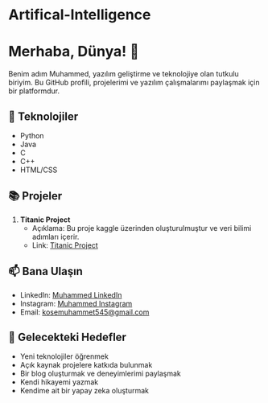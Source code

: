 # Artifical-Intelligence
# Merhaba, Dünya! 👋

Benim adım Muhammed, yazılım geliştirme ve teknolojiye olan tutkulu biriyim. Bu GitHub profili, projelerimi ve yazılım çalışmalarımı paylaşmak için bir platformdur.

## 🚀 Teknolojiler

- Python
- Java
- C
- C++
- HTML/CSS

## 📚 Projeler

1. **Titanic Project**
   - Açıklama: Bu proje kaggle üzerinden oluşturulmuştur ve veri bilimi adımları içerir.
   - Link: [Titanic Project](https://www.kaggle.com/code/muhammedkse/muhammedkse-titanic-eda)

## 📫 Bana Ulaşın

- LinkedIn: [Muhammed LinkedIn](https://www.linkedin.com/in/muhammedksee/)
- Instagram: [Muhammed Instagram](https://www.instagram.com/muhammedksee)
- Email: kosemuhammet545@gmail.com

## 🌱 Gelecekteki Hedefler

- Yeni teknolojiler öğrenmek
- Açık kaynak projelere katkıda bulunmak
- Bir blog oluşturmak ve deneyimlerimi paylaşmak
- Kendi hikayemi yazmak
- Kendime ait bir yapay zeka oluşturmak


